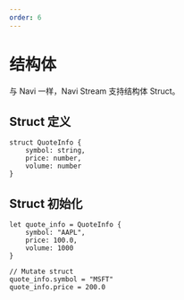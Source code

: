 ```yaml
---
order: 6
---
```


# 结构体

与 Navi 一样，Navi Stream 支持结构体 Struct。

## Struct 定义

```nvs
struct QuoteInfo {
    symbol: string,
    price: number,
    volume: number
}
```

## Struct 初始化

```nvs
let quote_info = QuoteInfo {
    symbol: "AAPL",
    price: 100.0,
    volume: 1000
}

// Mutate struct
quote_info.symbol = "MSFT"
quote_info.price = 200.0
```
